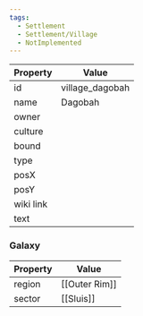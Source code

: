 ```yaml
---
tags:
  - Settlement
  - Settlement/Village
  - NotImplemented
---
```


| Property  | Value           |
| --------- | --------------- |
| id        | village_dagobah |
| name      | Dagobah         |
| owner     |                 |
| culture   |                 |
| bound     |                 |
| type      |                 |
| posX      |                 |
| posY      |                 |
| wiki link |                 |
| text      |                 |

### Galaxy
| Property | Value         |
| -------- | ------------- |
| region   | [[Outer Rim]] |
| sector   | [[Sluis]]     |
